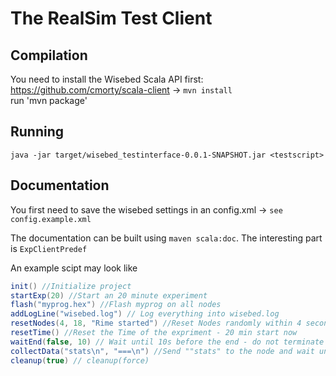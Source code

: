 The RealSim Test Client
=======================

Compilation
-----------
You need to install the Wisebed Scala API first: https://github.com/cmorty/scala-client -> `mvn install`  
run 'mvn package'

Running
-------
    java -jar target/wisebed_testinterface-0.0.1-SNAPSHOT.jar <testscript>


Documentation
-------------

You first need to save the wisebed settings in an config.xml -> `see config.example.xml`

The documentation can be built using `maven scala:doc`. The interesting part is `ExpClientPredef`

An example scipt may look like

```scala
init() //Initialize project
startExp(20) //Start an 20 minute experiment
flash("myprog.hex") //Flash myprog on all nodes
addLogLine("wisebed.log") // Log everything into wisebed.log
resetNodes(4, 18, "Rime started") //Reset Nodes randomly within 4 seconds; Seed randomness with 18; Wait for "Rime Started"
resetTime() //Reset the Time of the expriment - 20 min start now
waitEnd(false, 10) // Wait until 10s before the end - do not terminate
collectData("stats\n", "===\n") //Send ""stats" to the node and wait until all of them answered with ===
cleanup(true) // cleanup(force)
```





